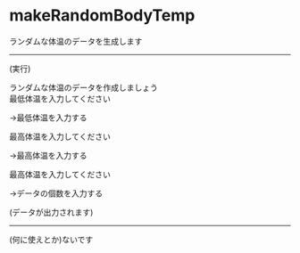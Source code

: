 # makeRandomBodyTemp
ランダムな体温のデータを生成します

<hr>

(実行)

ランダムな体温のデータを作成しましょう<br>
最低体温を入力してください

→最低体温を入力する

最高体温を入力してください

→最高体温を入力する

最高体温を入力してください

→データの個数を入力する

(データが出力されます)

<hr>

(何に使えとか)ないです
